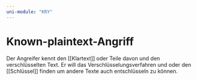```yaml
---
uni-module: "KRY"
---
```


# Known-plaintext-Angriff

Der Angreifer kennt den [[Klartext]] oder Teile davon und den verschlüsselten Text.
Er will das Verschlüsselungsverfahren und oder den [[Schlüssel]] finden um andere Texte auch entschlüsseln zu können.
